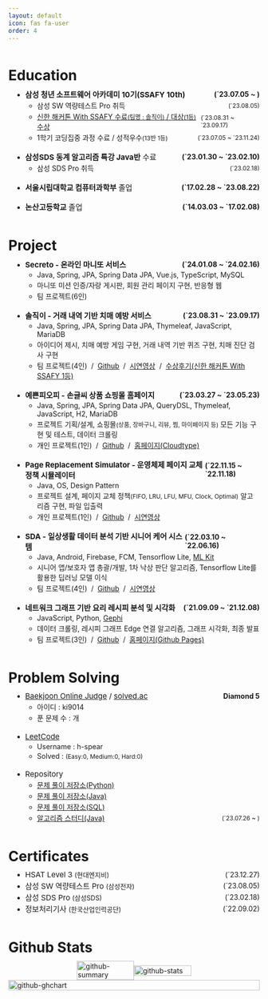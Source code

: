```yaml
---
layout: default
icon: fas fa-user
order: 4
---
```


<div class="profile__content">
  <!-- <div>My Profile</div> -->

  <!-- <div>
    <h2 id="Skills">Skills</h2>
    <ul>
      Skills Summary
    </ul>
  </div> -->

  <div>
    <h1 class="content__title" id="education">Education</h1>
    <ul>
      <li class="mb-18">
        <p class="content__element">
          <span class="font-medium"
            ><b>삼성 청년 소프트웨어 아카데미 10기(SSAFY 10th)</b></span
          >
          <span class="right-tag"><b>(`23.07.05 ~ )</b></span>
        </p>
        <ul>
          <li>
            <p class="content__element">
              <span>삼성 SW 역량테스트 Pro 취득</span>
              <span class="font-small right-tag">(`23.08.05)</span>
            </p>
          </li>
          <li>
            <p class="content__element">
              <span>
                <a
                  href="https://www.seoulfn.com/news/articleView.html?idxno=496024"
                  target="_blank"
                  >신한 해커톤 With SSAFY 수료<span class="font-small"
                    >(팀명 : 솔직이)</span
                  >
                  / 대상<span class="font-small">(1등)</span> 수상</a
                >
              </span>
              <span class="font-small right-tag">(`23.08.31 ~ `23.09.17)</span>
            </p>
          </li>
          <li>
            <p class="content__element">
              <span
                >1학기 코딩집중 과정 수료 / 성적우수<span class="font-small"
                  >(13반 1등)</span
                ></span
              >
              <span class="font-small right-tag">(`23.07.05 ~ `23.11.24)</span>
            </p>
          </li>
        </ul>
      </li>
      <li class="mb-18">
        <p class="content__element">
          <span class="font-medium"
            ><b>삼성SDS 동계 알고리즘 특강 Java반</b> 수료</span
          >
          <span class="right-tag"><b>(`23.01.30 ~ `23.02.10)</b></span>
        </p>
        <ul>
          <li>
            <p class="content__element">
              <span>삼성 SDS Pro 취득</span>
              <span class="font-small right-tag">(`23.02.18)</span>
            </p>
          </li>
        </ul>
      </li>
      <li class="mb-18">
        <p class="content__element">
          <span class="font-medium"
            ><b>서울시립대학교 컴퓨터과학부</b> 졸업</span
          >
          <span class="right-tag"><b>(`17.02.28 ~ `23.08.22)</b></span>
        </p>
      </li>
      <li>
        <p class="content__element">
          <span class="font-medium"><b>논산고등학교</b> 졸업</span>
          <span class="right-tag"><b>(`14.03.03 ~ `17.02.08)</b></span>
        </p>
      </li>
    </ul>
  </div>

  <div>
    <h1 class="content__title" id="project">Project</h1>
    <ul>
      <li class="mb-18">
        <p class="content__element">
          <span class="font-medium"><b>Secreto - 온라인 마니또 서비스</b></span>
          <span class="right-tag"><b>(`24.01.08 ~ `24.02.16)</b></span>
        </p>
        <ul>
          <li>
            <p class="content__element">
             <span>Java, Spring, JPA, Spring Data JPA, Vue.js, TypeScript, MySQL</span>
            </p>
          </li>
          <li>
            <p class="content__element">
             <span>마니또 미션 인증/자랑 게시판, 회원 관리 페이지 구현, 반응형 웹</span>
            </p>
          </li>
          <li>
            <p class="content__element">
              <span>팀 프로젝트(6인)</span>
            </p>
          </li>
        </ul>
      </li>
      <li class="mb-18">
        <p class="content__element">
          <span class="font-medium"><b>솔직이 - 거래 내역 기반 치매 예방 서비스</b></span>
          <span class="right-tag"><b>(`23.08.31 ~ `23.09.17)</b></span>
        </p>
        <ul>
          <li>
            <p class="content__element">
             <span>Java, Spring, JPA, Spring Data JPA, Thymeleaf, JavaScript, MariaDB</span>
            </p>
          </li>
          <li>
            <p class="content__element">
             <span>아이디어 제시, 치매 예방 게임 구현, 거래 내역 기반 퀴즈 구현, 치매 진단 검사 구현</span>
            </p>
          </li>
          <li>
            <p class="content__element">
              <div>
                팀 프로젝트(4인)
                &nbsp;/&nbsp;
                <a href="https://github.com/SSAFYxShinhan/SolJiGi"
                    target="_blank">Github</a>
                &nbsp;/&nbsp;
                <a href="https://youtu.be/rNPzuXeeRWc"
                    target="_blank">시연영상</a>
                &nbsp;/&nbsp;
                <a href="https://www.ssafy.com/ksp/servlet/swp.board.controller.SwpBoardServlet?p_process=select-board-view&p_menu_cd=M0204&p_tabseq=226509&p_seq=60&p_pageno="
                    target="_blank">수상후기(신한 해커톤 With SSAFY 1등)</a>
              </div>
            </p>
          </li>
        </ul>
      </li>
      <li class="mb-18">
        <p class="content__element">
          <span class="font-medium"><b>예쁜피오피 - 손글씨 상품 쇼핑몰 홈페이지</b></span>
          <span class="right-tag"><b>(`23.03.27 ~ `23.05.23)</b></span>
        </p>
        <ul>
          <li>
            <p class="content__element">
             <span>Java, Spring, JPA, Spring Data JPA, QueryDSL, Thymeleaf, JavaScript, H2, MariaDB</span>
            </p>
          </li>
          <li>
            <p class="content__element">
             <span>프로젝트 기획/설계, 쇼핑몰<span class="font-small">(상품, 장바구니, 리뷰, 찜, 마이페이지 등)</span> 모든 기능 구현 및 테스트, 데이터 크롤링</span>
            </p>
          </li>
          <li>
            <p class="content__element">
              <div>
                개인 프로젝트(1인)
                &nbsp;/&nbsp;
                <a href="https://github.com/h-spear/pretty-pop"
                    target="_blank">Github</a>
                &nbsp;/&nbsp;
                <a href="https://port-0-pretty-pop-1msx2blg22vwx1.sel3.cloudtype.app/"
                    target="_blank">홈페이지(Cloudtype)</a>
              </div>
            </p>
          </li>
        </ul>
      </li>
      <li class="mb-18">
        <p class="content__element">
          <span class="font-medium"><b>Page Replacement Simulator - 운영체제 페이지 교체 정책 시뮬레이터</b></span>
          <span class="right-tag"><b>(`22.11.15 ~ `22.11.18)</b></span>
        </p>
        <ul>
          <li>
            <p class="content__element">
             <span>Java, OS, Design Pattern</span>
            </p>
          </li>
          <li>
            <p class="content__element">
             <span>프로젝트 설계, 페이지 교체 정책<span class="font-small">(FIFO, LRU, LFU, MFU, Clock, Optimal)</span> 알고리즘 구현, 파일 입출력</span>
            </p>
          </li>
          <li>
            <p class="content__element">
              <div>
                개인 프로젝트(1인)
                &nbsp;/&nbsp;
                <a href="https://github.com/h-spear/page-replacement-simulator"
                    target="_blank">Github</a>
                &nbsp;/&nbsp;
                <a href="https://youtu.be/bhc0smhrTc4"
                    target="_blank">시연영상</a>
              </div>
            </p>
          </li>
        </ul>
      </li>
      <li class="mb-18">
        <p class="content__element">
          <span class="font-medium"
            ><b>SDA - 일상생활 데이터 분석 기반 시니어 케어 시스템</b></span
          >
          <span class="right-tag"><b>(`22.03.10 ~ `22.06.16)</b></span>
        </p>
        <ul>
          <li>
            <p class="content__element">
             <span>Java, Android, Firebase, FCM, Tensorflow Lite,
             <a href="https://developers.google.com/ml-kit/vision/pose-detection"
                target="_blank">ML Kit</a>
              </span>
            </p>
          </li>
          <li>
            <p class="content__element">
             <span>시니어 앱/보호자 앱 총괄/개발, 1차 낙상 판단 알고리즘, Tensorflow Lite를 활용한 딥러닝 모델 이식</span>
            </p>
          </li>
          <li>
            <p class="content__element">
              <div>
                팀 프로젝트(4인)
                &nbsp;/&nbsp;
                <a href="https://github.com/h-spear/senior-danger-analysis"
                    target="_blank">Github</a>
                &nbsp;/&nbsp;
                <a href="https://youtu.be/W3RGKqy59TE"
                    target="_blank">시연영상</a>
              </div>
            </p>
          </li>
        </ul>
      </li>
      <li class="mb-18">
        <p class="content__element">
          <span class="font-medium"><b>네트워크 그래프 기반 요리 레시피 분석 및 시각화</b></span>
          <span class="right-tag"><b>(`21.09.09 ~ `21.12.08)</b></span>
        </p>
        <ul>
          <li>
            <p class="content__element">
              <span>JavaScript, Python,
                <a href="https://gephi.org/"
                    target="_blank">Gephi</a>
              </span>
            </p>
          </li>
          <li>
            <p class="content__element">
             <span>데이터 크롤링, 레시피 그래프 Edge 연결 알고리즘, 그래프 시각화, 최종 발표</span>
            </p>
          </li>
          <li>
            <p class="content__element">
              <div>
                팀 프로젝트(3인)
                &nbsp;/&nbsp;
                <a href="https://github.com/h-spear/recipe-analysis-and-network-visualization/"
                    target="_blank">Github</a>
                &nbsp;/&nbsp;
                <a href="https://h-spear.github.io/recipe-analysis-and-network-visualization/"
                    target="_blank">홈페이지(Github Pages)</a>
              </div>
            </p>
          </li>
        </ul>
      </li>
    </ul>
  </div>

  <div>
    <h1 class="content__title" id="problem-solving">Problem Solving</h1>
    <ul>
      <li class="mb-18">
        <p class="content__element-certificates">
          <span class="font-medium">
            <a href="https://www.acmicpc.net/user/ki9014" target="_blank"
              >Baekjoon Online Judge</a
            >
            /
            <a href="https://solved.ac/profile/ki9014" target="_blank"
              >solved.ac</a
            >
          </span>
          <span><b>Diamond 5</b></span>
        </p>
        <ul>
          <li>
            <p class="content__element">
              <span>아이디 : ki9014 </span>
            </p>
          </li>
          <li>
            <p class="content__element">
              <span
                >푼 문제 수 : <span class="boj-solved-count"></span>개
              </span>
            </p>
          </li>
        </ul>
      </li>
      <li class="mb-18">
        <p class="content__element">
          <span class="font-medium">
            <a href="https://leetcode.com/h-spear" target="_blank">LeetCode</a>
          </span>
        </p>
        <ul>
          <li>
            <p class="content__element">
              <span>Username : h-spear </span>
            </p>
          </li>
          <li>
            <p class="content__element">
              <span
                >Solved : <span class="leetcode-solved-count"></span>
                <span class="font-small"
                  >(Easy:<span class="leetcode-easy-solved-count">0</span>,
                  Medium:<span class="leetcode-medium-solved-count">0</span>,
                  Hard:<span class="leetcode-hard-solved-count">0</span>)
                </span>
              </span>
            </p>
          </li>
        </ul>
      </li>
      <li>
        <p class="content__element">
          <span class="font-medium"> Repository </span>
        </p>
        <ul>
          <li>
            <p class="content__element">
              <span>
                <a
                  href="https://github.com/h-spear/problem-solving-python"
                  target="_blank"
                  >문제 풀이 저장소(Python)</a
                >
              </span>
            </p>
          </li>
          <li>
            <p class="content__element">
              <span>
                <a
                  href="https://github.com/h-spear/problem-solving-java"
                  target="_blank"
                  >문제 풀이 저장소(Java)</a
                >
              </span>
            </p>
          </li>
          <li>
            <p class="content__element">
              <span>
                <a
                  href="https://github.com/h-spear/problem-solving-sql"
                  target="_blank"
                  >문제 풀이 저장소(SQL)</a
                >
              </span>
            </p>
          </li>
          <li>
            <p class="content__element-certificates">
              <span>
                <a
                  href="https://github.com/Hyunjoo-J/SSAFY_Study"
                  target="_blank"
                  >알고리즘 스터디(Java)</a
                >
              </span>
              <span class="font-small">(`23.07.26 ~ )</span>
            </p>
          </li>
        </ul>
      </li>
    </ul>
  </div>

  <div>
    <h1 class="content__title" id="certificates">Certificates</h1>
    <ul>
      <li>
        <p class="content__element-certificates">
          <span class="font-medium"
            >HSAT Level 3 <span class="font-regular">(현대엔지비)</span></span
          >
          <span>(`23.12.27)</span>
        </p>
      </li>
      <li>
        <p class="content__element-certificates">
          <span class="font-medium"
            >삼성 SW 역량테스트 Pro
            <span class="font-regular">(삼성전자)</span></span
          >
          <span>(`23.08.05)</span>
        </p>
      </li>
      <li>
        <p class="content__element-certificates">
          <span class="font-medium"
            >삼성 SDS Pro <span class="font-regular">(삼성SDS)</span></span
          >
          <span>(`23.02.18)</span>
        </p>
      </li>
      <li>
        <p class="content__element-certificates">
          <span class="font-medium"
            >정보처리기사
            <span class="font-regular">(한국산업인력공단)</span></span
          >
          <span>(`22.09.02)</span>
        </p>
      </li>
    </ul>
  </div>

  <div>
    <h1 class="content__title" id="github">
      Github Stats
    </h1>
    <a href="https://github.com/h-spear" target="_blank">
      <div class="github-card-container">
        <div class="github-stat-card-container">
          <img
            class="bg-transparent"
            src="https://github-profile-summary-cards.vercel.app/api/cards/stats?username=h-spear&theme=transparent"
            alt="github-summary"
          />
          <img
            class="bg-transparent"
            src="https://github-readme-stats.vercel.app/api/top-langs/?username=h-spear&layout=compact&theme=transparent&hide_border=true"
            alt="github-stats"
          />
        </div>
        <img
          class="bg-transparent" 
          src="https://ghchart.rshah.org/h-spear"
          alt="github-ghchart" />
      </div>
    </a>
  </div>
</div>

<style>
  .profile__content {
    font-size: 14px;
  }

  .profile__content .content__element {
    margin: 0 !important;
    display: flex;
    justify-content: space-between;
    align-items: center;
  }

  .profile__content .content__element-certificates {
    margin: 0 !important;
    display: flex;
    justify-content: space-between;
    align-items: center;
  }

  .profile__content > div {
    margin-top: 24px !important;
  }

  .profile__content .content__title {
    margin: 50px 0 10px 0 !important;
  }

  .profile__content > div > ul {
    margin: 10px 0 0 10px !important;
  }

  .profile__content li {
    margin: 2px 0;
  }

  .profile__content > div > ul > li {
    list-style: disc;
  }

  .profile__content .font-medium {
    font-size: 15px;
  }

  .profile__content .font-regular {
    font-size: 13px;
  }

  .profile__content .font-small {
    font-size: 12px;
  }

  .profile__content .mb-18 {
    margin-bottom: 18px !important;
  }

  .profile__content .bg-transparent {
    background-color: transparent !important;
    width: 100%;
  }

  .profile__content .github-card-container {
    display: flex;
    flex-direction: column;
    justify-content: center;
    align-items: center;
  }
  
  .profile__content .github-stat-card-container {
    display: flex;
    justify-content: space-between;
    align-items: center;
  }
  

  .profile__content a:hover {
    color: #ffa600;
    transition: 0.1s;
  }

@media screen and (max-width: 568px) {
  .profile__content .content__element {
    flex-direction: column;
    align-items: start;
  }

  .profile__content .right-tag {
    margin-left: 10px;
  }

  .profile__content > div > ul {
    margin: 10px 0 0 0px !important;
  }

  .profile__content .github-stat-card-container {
    flex-direction: column;
    margin-bottom: 10px;
  }
}
</style>

<script>
  const bojProfileApiBaseUrl =
    "https://api-py.vercel.app/?r=https://solved.ac/api/v3/user/show?handle=";
  const bojHandle = "ki9014";
  const leetcodeInfoApiBaseUrl = "https://leetcode-stats-api.herokuapp.com/";
  const leetcodeHandle = "h-spear";

  window.onload = () => {
    const solvedCount = document.querySelector(".boj-solved-count");
    const leetcodeSolvedCount = document.querySelector(
      ".leetcode-solved-count"
    );
    const leetcodeEasyCount = document.querySelector(
      ".leetcode-easy-solved-count"
    );
    const leetcodeMediumCount = document.querySelector(
      ".leetcode-medium-solved-count"
    );
    const leetcodeHardCount = document.querySelector(
      ".leetcode-hard-solved-count"
    );
    fetch(bojProfileApiBaseUrl + bojHandle)
      .then((response) => response.json())
      .then((data) => {
        solvedCount.innerText = data.solvedCount;
      });

    fetch(leetcodeInfoApiBaseUrl + leetcodeHandle)
      .then((response) => response.json())
      .then((data) => {
        leetcodeSolvedCount.innerText = data.totalSolved;
        leetcodeEasyCount.innerText = data.easySolved;
        leetcodeMediumCount.innerText = data.mediumSolved;
        leetcodeHardCount.innerText = data.hardSolved;
      });
  };
</script>
